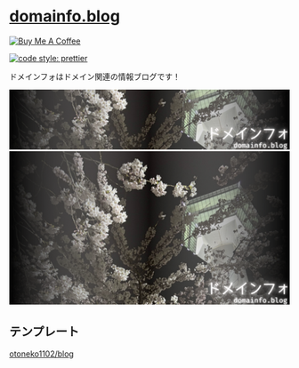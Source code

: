 # [domainfo.blog](https://domainfo.blog)

<a href="https://www.buymeacoffee.com/debuloper" target="_blank"><img src="https://cdn.buymeacoffee.com/buttons/v2/default-yellow.png" alt="Buy Me A Coffee" style="height: 60px !important;width: 217px !important;" ></a>

[![code style: prettier](https://img.shields.io/badge/code_style-prettier-ff69b4.svg?style=flat-square)](https://github.com/prettier/prettier)

ドメインフォはドメイン関連の情報ブログです！

[![header](./routes/assets/img/header.png)](https://domainfo.blog)
[![thumbnail](./routes/assets/img/thumbnail.png)](https://domainfo.blog)

## テンプレート

[otoneko1102/blog](https://github.com/otoneko1102/blog)
